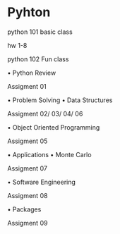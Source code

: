 # Pyhton 
python 101 basic class 

hw 1-8

python 102 Fun class 

• Python Review

Assigment 01 

• Problem Solving
• Data Structures

Assigment 02/ 03/ 04/ 06

• Object Oriented Programming

Assigment 05

• Applications
• Monte Carlo

Assigment 07

• Software Engineering

Assigment 08

• Packages

Assigment 09
